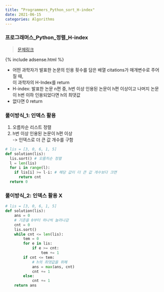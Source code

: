 ```yaml
---
title: “Programmers_Python_sort_H-index"
date: 2021-06-15
categories: Algorithms
---
```

### 프로그래머스_Python_정렬_H-index

> [문제링크](https://programmers.co.kr/learn/courses/30/parts/12198)

{% include adsense.html %}

- 어떤 과학자가 발표한 논문의 인용 횟수를 담은 배열 citations가 매개변수로 주어질 때, <br>
  이 과학자의 H-Index를 return
- H-index: 발표한 논문 n편 중, h번 이상 인용된 논문이 h편 이상이고 나머지 논문이 h번 이하 인용되었다면 h의 최댓값
- 없다면 0 return

### 풀이방식_1: 인덱스 활용
1) 오름차순 리스트 정렬
2) h번 이상 인용된 논문이 h편 이상<br>
   -> 인덱스로 더 큰 값 개수를 구함


```python
# lis = [3, 0, 6, 1, 5]
def solution(lis):
  lis.sort() # 오름차순 정렬
  l = len(lis)
  for i in range(l):
    if lis[i] >= l-i: # 해당 값이 더 큰 값 개수보다 크면
      return cnt
  return 0   
```


### 풀이방식_2: 인덱스 활용 X 


```python
# lis = [3, 0, 6, 1, 5]
def solution(lis):
    ans = 0
    # 기준을 0부터 하나씩 늘려나감
    cnt = 0
    lis.sort()
    while cnt <= len(lis):
        tem = 0
        for e in lis:
            if e >= cnt:
                tem += 1
        if cnt <= tem:
            # h의 최댓값을 위해
            ans = max(ans, cnt)
            cnt += 1
        else:
            cnt += 1
    return ans
 ``` 
